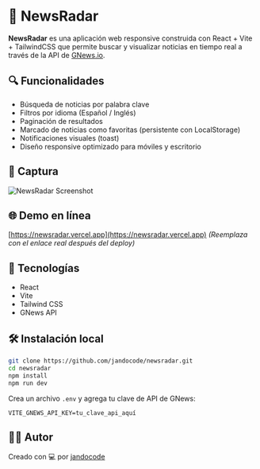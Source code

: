 # 📰 NewsRadar

**NewsRadar** es una aplicación web responsive construida con React + Vite + TailwindCSS que permite buscar y visualizar noticias en tiempo real a través de la API de [GNews.io](https://gnews.io/).

## 🔍 Funcionalidades

- Búsqueda de noticias por palabra clave
- Filtros por idioma (Español / Inglés)
- Paginación de resultados
- Marcado de noticias como favoritas (persistente con LocalStorage)
- Notificaciones visuales (toast)
- Diseño responsive optimizado para móviles y escritorio

## 📸 Captura

![NewsRadar Screenshot](/screenshot.png)

## 🌐 Demo en línea

[https://newsradar.vercel.app](https://newsradar.vercel.app) *(Reemplaza con el enlace real después del deploy)*

## 🚀 Tecnologías

- React
- Vite
- Tailwind CSS
- GNews API

## 🛠️ Instalación local

```bash
git clone https://github.com/jandocode/newsradar.git
cd newsradar
npm install
npm run dev
````

Crea un archivo `.env` y agrega tu clave de API de GNews:

```env
VITE_GNEWS_API_KEY=tu_clave_api_aquí
```

## 🧑‍💻 Autor

Creado con 💻 por [jandocode](https://github.com/jandocode)
